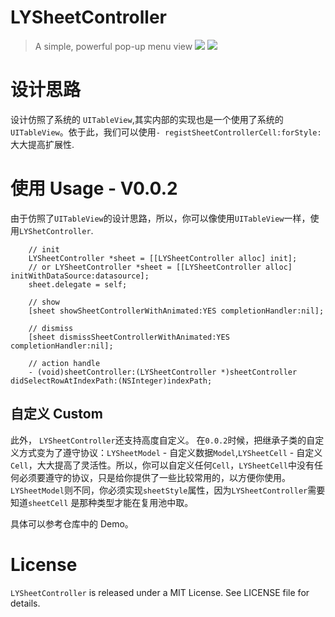 # LYSheetController
> A simple, powerful pop-up menu view
![](https://img.shields.io/travis/USER/REPO.svg) ![](https://img.shields.io/badge/version-0.0.2-blue.svg)
# 设计思路
设计仿照了系统的 `UITableView`,其实内部的实现也是一个使用了系统的`UITableView`。依于此，我们可以使用`- registSheetControllerCell:forStyle:`大大提高扩展性.

# 使用 Usage - V0.0.2
由于仿照了`UITableView`的设计思路，所以，你可以像使用`UITableView`一样，使用`LYShetController`.

```
    // init
    LYSheetController *sheet = [[LYSheetController alloc] init];
    // or LYSheetController *sheet = [[LYSheetController alloc] initWithDataSource:datasource];
    sheet.delegate = self;
    
    // show
    [sheet showSheetControllerWithAnimated:YES completionHandler:nil];
    
    // dismiss
    [sheet dismissSheetControllerWithAnimated:YES completionHandler:nil];
    
    // action handle
    - (void)sheetController:(LYSheetController *)sheetController didSelectRowAtIndexPath:(NSInteger)indexPath;
```
## 自定义 Custom
此外， `LYSheetController`还支持高度自定义。
在`0.0.2`时候，把继承子类的自定义方式变为了遵守协议：`LYSheetModel` - 自定义数据`Model`,`LYSheetCell` - 自定义`Cell`，大大提高了灵活性。所以，你可以自定义任何`Cell`，`LYSheetCell`中没有任何必须要遵守的协议，只是给你提供了一些比较常用的，以方便你使用。`LYSheetModel`则不同，你必须实现`sheetStyle`属性，因为`LYSheetController`需要知道`sheetCell` 是那种类型才能在复用池中取。


具体可以参考仓库中的 Demo。

# License

`LYSheetController` is released under a MIT License. See LICENSE file for details.
